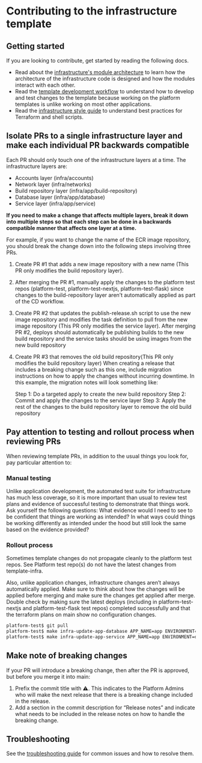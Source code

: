 # Contributing to the infrastructure template

## Getting started

If you are looking to contribute, get started by reading the following docs.

- Read about the [infrastructure's module architecture](/docs/infra/module-architecture.md) to learn how the architecture of the infrastructure code is designed and how the modules interact with each other.
- Read the [template development workflow](/template-only-docs/template-development-workflow.md) to understand how to develop and test changes to the template because working on the platform templates is unlike working on most other applications.
- Read the [infrastructure style guide](/docs/infra/style-guide.md) to understand best practices for Terraform and shell scripts.

## Isolate PRs to a single infrastructure layer and make each individual PR backwards compatible

Each PR should only touch one of the infrastructure layers at a time. The infrastructure layers are:

- Accounts layer (infra/accounts)
- Network layer (infra/networks)
- Build repository layer (infra/app/build-repository)
- Database layer (infra/app/database)
- Service layer (infra/app/service)

**If you need to make a change that affects multiple layers, break it down into multiple steps so that each step can be done in a backwards compatible manner that affects one layer at a time.**

For example, if you want to change the name of the ECR image repository, you should break the change down into the following steps involving three PRs.

1. Create PR #1 that adds a new image repository with a new name (This PR only modifies the build repository layer).
2. After merging the PR #1, manually apply the changes to the platform test repos (platform-test, platform-test-nextjs, platform-test-flask) since changes to the build-repository layer aren’t automatically applied as part of the CD workflow.
3. Create PR #2 that updates the publish-release.sh script to use the new image repository and modifies the task definition to pull from the new image repository (This PR only modifies the service layer). After merging PR #2, deploys should automatically be publishing builds to the new build repository and the service tasks should be using images from the new build repository
4. Create PR #3 that removes the old build repository(This PR only modifies the build repository layer)
When creating a release that includes a breaking change such as this one, include migration instructions on how to apply the changes without incurring downtime. In this example, the migration notes will look something like:

   Step 1: Do a targeted apply to create the new build repository
   Step 2: Commit and apply the changes to the service layer
   Step 3: Apply the rest of the changes to the build repository layer to remove the old build repository

## Pay attention to testing and rollout process when reviewing PRs

When reviewing template PRs, in addition to the usual things you look for, pay particular attention to:

### Manual testing

Unlike application development, the automated test suite for infrastructure has much less coverage, so it is more important than usual to review test plans and evidence of successful testing to demonstrate that things work. Ask yourself the following questions:
What evidence would I need to see to be confident that things are working as intended?
In what ways could things be working differently as intended under the hood but still look the same based on the evidence provided?

### Rollout process

Sometimes template changes do not propagate cleanly to the platform test repos. See Platform test repo(s) do not have the latest changes from template-infra.

Also, unlike application changes, infrastructure changes aren’t always automatically applied. Make sure to think about how the changes will be applied before merging and make sure the changes get applied after merge. Double check by making sure the latest deploys (including in platform-test-nextjs and platform-test-flask test repos) completed successfully and that the terraform plans on main show no configuration changes.

```bash
platform-test$ git pull
platform-test$ make infra-update-app-database APP_NAME=app ENVIRONMENT=dev # should show no configuration changes
platform-test$ make infra-update-app-service APP_NAME=app ENVIRONMENT=dev # should show no configuration changes
```

## Make note of breaking changes

If your PR will introduce a breaking change, then after the PR is approved, but before you merge it into main:

1. Prefix the commit title with ⚠️. This indicates to the Platform Admins who will make the next release that there is a breaking change included in the release.
2. Add a section in the commit description for “Release notes” and indicate what needs to be included in the release notes on how to handle the breaking change.

## Troubleshooting

See the [troubleshooting guide](/template-only-docs/troubleshooting.md) for common issues and how to resolve them.

